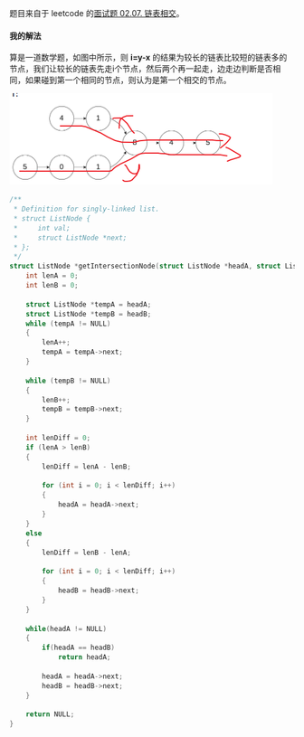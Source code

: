 题目来自于 leetcode 的[面试题 02.07. 链表相交](https://leetcode-cn.com/problems/intersection-of-two-linked-lists-lcci/)。

#### 我的解法

算是一道数学题，如图中所示，则 **i=y-x** 的结果为较长的链表比较短的链表多的节点，我们让较长的链表先走i个节点，然后两个再一起走，边走边判断是否相同，如果碰到第一个相同的节点，则认为是第一个相交的节点。

![image-20220214232319677](doc_picture/image-20220214232319677.png)

```c
/**
 * Definition for singly-linked list.
 * struct ListNode {
 *     int val;
 *     struct ListNode *next;
 * };
 */
struct ListNode *getIntersectionNode(struct ListNode *headA, struct ListNode *headB) {
    int lenA = 0;
    int lenB = 0;

    struct ListNode *tempA = headA;
    struct ListNode *tempB = headB;
    while (tempA != NULL)
    {
        lenA++;
        tempA = tempA->next;
    }

    while (tempB != NULL)
    {
        lenB++;
        tempB = tempB->next;
    }

    int lenDiff = 0;
    if (lenA > lenB)
    {
        lenDiff = lenA - lenB;

        for (int i = 0; i < lenDiff; i++)
        {
            headA = headA->next;
        }
    }
    else
    {
        lenDiff = lenB - lenA;

        for (int i = 0; i < lenDiff; i++)
        {
            headB = headB->next;
        }
    }

    while(headA != NULL)
    {
        if(headA == headB)
            return headA;

        headA = headA->next;
        headB = headB->next;
    }

    return NULL;
}
```

